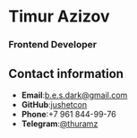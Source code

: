 # **Timur Azizov**  

### **Frontend Developer**

## **Contact information**

* **Email**:b.e.s.dark@gmail.com
* **GitHub**:[jushetcon](https://github.com/jushetcon)
* **Phone**:+7 961 844-99-76
* **Telegram**:[@thuramz](https://t.me/thuramz)
